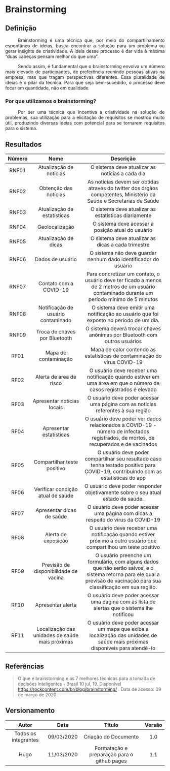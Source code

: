 # Brainstorming
## Definição
<div style="text-indent: 40px; text-align: justify"/>
Brainstorming é uma técnica que, por meio do compartilhamento espontâneo de ideias, busca encontrar a solução para um problema ou gerar insights de criatividade. A ideia desse processo é dar vida à máxima “duas cabeças pensam melhor do que uma”.

Sendo assim, é fundamental que o brainstorming envolva um número mais elevado de participantes, de preferência reunindo pessoas ativas na empresa, mas que tragam perspectivas diferentes. Essa pluralidade de ideias é o pilar da técnica. Para que seja bem-sucedido, o processo deve focar em quantidade, não em qualidade. 
</div>

### Por que utilizamos o brainstorming?
<div style="text-indent: 40px; text-align: justify"/>
Por ser uma técnica que incentiva a criatividade na solução de problemas, sua utilização para a elicitação de requisitos se mostrou muito útil, produzindo diversas ideias com potencial para se tornarem requisitos para o sistema.
</div>

## Resultados

|Número|Nome|Descrição|
|:--:|:--:|:--:|
|RNF01|Atualização de notícias|O sistema deve atualizar as notícias a cada dia|
|RNF02|Obtenção das notícias|As notícias devem ser obtidas através do twitter dos órgãos competentes, Ministério da Saúde e Secretarias de Saúde|
|RNF03|Atualização de estatísticas|O sistema deve atualizar as estatísticas diariamente|
|RNF04|Geolocalização|O sistema deve acessar a posição atual do usuário|
|RNF05|Atualização de dicas|O sistema deve atualizar as dicas a cada trimestre
RNF06|Dados de usuário|O sistema não deve guardar nenhum dado identificador do usuário
|RNF07|Contato com a COVID-19|Para concretizar um contato, o usuário deve ter ficado a menos de 2 metros de um usuário contaminado durante um período mínimo de 5 minutos 
|RNF08|Notificação de usuário contaminado|O sistema deve emitir uma notificação ao usuário que foi exposto no período de um dia.
|RNF09| Troca de chaves por Bluetooth|O sistema deverá trocar chaves anônimas por Bluetooth com outros usuários
|RF01|Mapa de contaminação|Mapa de calor contendo as estatísticas de contaminação do vírus COVID-19
|RF02|Alerta de área de risco|O usuário deve receber uma notificação quando estiver em uma área em que o número de casos registrados é elevado
|RF03|Apresentar notícias locais|O usuário deve poder acessar uma página com as notícias referentes à sua região 
|RF04|Apresentar estatísticas |O usuário deve poder ver dados relacionados à COVID-19 - número de infectados registrados, de mortos, de recuperados e de vacinados
|RF05|Compartilhar teste positivo|O usuário deve poder compartilhar seu resultado caso tenha testado positivo para COVID-19, contribuindo com as estatísticas do app
|RF06|Verificar condição atual de saúde|O usuário deve poder responder objetivamente sobre o seu atual estado de saúde.
|RF07|Apresentar dicas de saúde|O usuário deve poder acessar uma página com dicas a respeito do vírus da COVID-19
|RF08|Alerta de exposição|O usuário deve receber uma notificação quando estiver próximo a outro usuário que compartilhou um teste positivo
|RF09|Previsão de disponibilidade de vacina|O usuário preenche um formulário, com alguns dados que não serão salvos, e o sistema retorna para ele qual a previsão de vacinação para sua classificação em sua região.
|RF10|Apresentar alerta|O usuário deve poder acessar uma página com as lista de alertas que o sistema lhe notificou
|RF11|Localização das unidades de saúde mais próximas|O usuário deve poder acessar um mapa que exibe a localização das unidades de saúde mais próximas disponíveis para atendê-lo

## Referências
> O que é brainstorming e as 7 melhores técnicas para a tomada de decisões inteligentes - Brasil 10 jul, 19. Disponível https://rockcontent.com/br/blog/brainstorming/ . Data de acesso: 09 de março de 2020.
## Versionamento

| Autor     | Data       | Titulo     | Versão     |
| :--------:| :--------: | :--------: | :--------: |
| Todos os integrantes | 09/03/2020     | Criação do Documento | 1.0 |
| Hugo | 11/03/2020     | Formatação e preparação para o github pages | 1.1 |
